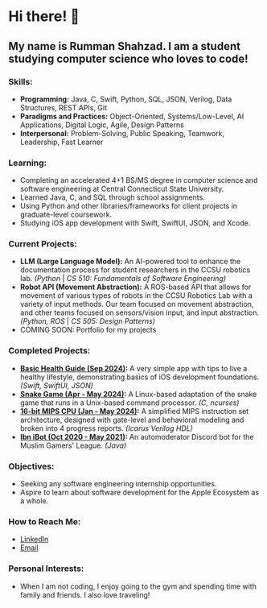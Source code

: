 # Hi there! 👋
## My name is Rumman Shahzad. I am a student studying computer science who loves to code!

### Skills:
- **Programming:** Java, C, Swift, Python, SQL, JSON, Verilog, Data Structures, REST APIs, Git
- **Paradigms and Practices:** Object-Oriented, Systems/Low-Level, AI Applications, Digital Logic, Agile, Design Patterns
- **Interpersonal:** Problem-Solving, Public Speaking, Teamwork, Leadership, Fast Learner

### Learning:
- Completing an accelerated 4+1 BS/MS degree in computer science and software engineering at Central Connecticut State University.
- Learned Java, C, and SQL through school assignments.
- Using Python and other libraries/frameworks for client projects in graduate-level coursework.
- Studying iOS app development with Swift, SwiftUI, JSON, and Xcode.

### Current Projects:
- **LLM (Large Language Model):** An AI-powered tool to enhance the documentation process for student researchers in the CCSU robotics lab. _(Python_ | _CS 510: Fundamentals of Software Engineering)_
- **Robot API (Movement Abstraction):** A ROS-based API that allows for movement of various types of robots in the CCSU Robotics Lab with a variety of input methods. Our team focused on movement abstraction, and other teams focused on sensors/vision input, and input abstraction. _(Python, ROS_ | _CS 505: Design Patterns)_
- COMING SOON: Portfolio for my projects

### Completed Projects:
- **[Basic Health Guide (Sep 2024)](https://github.com/rshaz2713/CWC-iOSFoundations-HandinAssignment):** A very simple app with tips to live a healthy lifestyle, demonstrating basics of iOS development foundations. _(Swift, SwiftUI, JSON)_
- **[Snake Game (Apr - May 2024)](https://github.com/rshaz2713/CCSU-CS355-SnakeCourseProject):** A Linux-based adaptation of the snake game that runs in a Unix-based command processor. _(C, ncurses)_
- **[16-bit MIPS CPU (Jan - May 2024)](https://github.com/rshaz2713/CCSU-CS385-CPU):** A simplified MIPS instruction set architecture, designed with gate-level and behavioral modeling and broken into 4 progress reports. _(Icarus Verilog HDL)_
- **[Ibn iBot (Oct 2020 - May 2021)](https://github.com/rshaz2713/Ibn-iBot):** An automoderator Discord bot for the Muslim Gamers' League. _(Java)_

### Objectives:
- Seeking any software engineering internship opportunities.
- Aspire to learn about software development for the Apple Ecosystem as a whole.

### How to Reach Me:
- [LinkedIn](https://www.linkedin.com/in/rumman-shahzad)
- [Email](mailto:rumman@devasp.com)

### Personal Interests:
- When I am not coding, I enjoy going to the gym and spending time with family and friends. I also love traveling!
